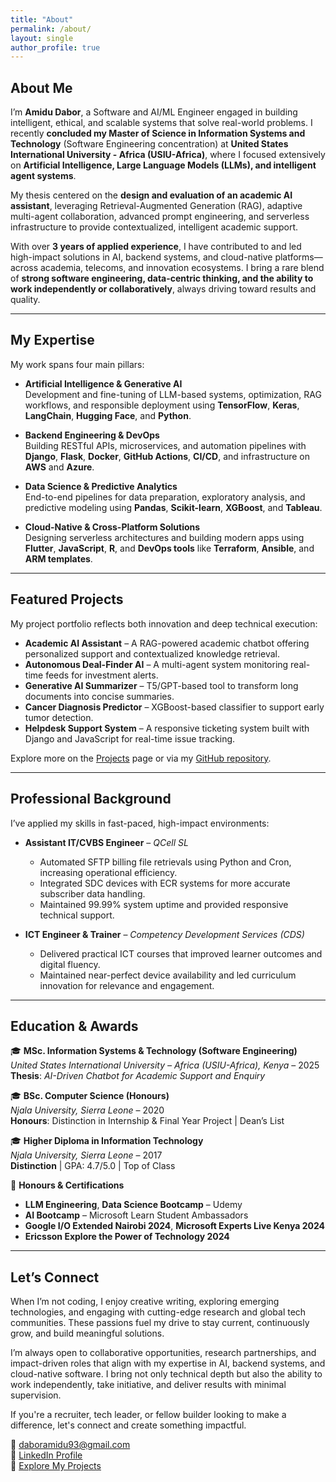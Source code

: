```yaml
---
title: "About"
permalink: /about/
layout: single
author_profile: true
---
```


## About Me

I’m **Amidu Dabor**, a Software and AI/ML Engineer engaged in building intelligent, ethical, and scalable systems that solve real-world problems. I recently **concluded my Master of Science in Information Systems and Technology** (Software Engineering concentration) at **United States International University - Africa (USIU-Africa)**, where I focused extensively on **Artificial Intelligence, Large Language Models (LLMs), and intelligent agent systems**. 

My thesis centered on the **design and evaluation of an academic AI assistant**, leveraging Retrieval-Augmented Generation (RAG), adaptive multi-agent collaboration, advanced prompt engineering, and serverless infrastructure to provide contextualized, intelligent academic support.

With over **3 years of applied experience**, I have contributed to and led high-impact solutions in AI, backend systems, and cloud-native platforms—across academia, telecoms, and innovation ecosystems. I bring a rare blend of **strong software engineering, data-centric thinking, and the ability to work independently or collaboratively**, always driving toward results and quality.

---

## My Expertise

My work spans four main pillars:

- **Artificial Intelligence & Generative AI**  
  Development and fine-tuning of LLM-based systems, optimization, RAG workflows, and responsible deployment using **TensorFlow**, **Keras**, **LangChain**, **Hugging Face**, and **Python**.

- **Backend Engineering & DevOps**  
  Building RESTful APIs, microservices, and automation pipelines with **Django**, **Flask**, **Docker**, **GitHub Actions**, **CI/CD**, and infrastructure on **AWS** and **Azure**.

- **Data Science & Predictive Analytics**  
  End-to-end pipelines for data preparation, exploratory analysis, and predictive modeling using **Pandas**, **Scikit-learn**, **XGBoost**, and **Tableau**.

- **Cloud-Native & Cross-Platform Solutions**  
  Designing serverless architectures and building modern apps using **Flutter**, **JavaScript**, **R**, and **DevOps tools** like **Terraform**, **Ansible**, and **ARM templates**.

---

## Featured Projects

My project portfolio reflects both innovation and deep technical execution:

- **Academic AI Assistant** – A RAG-powered academic chatbot offering personalized support and contextualized knowledge retrieval.
- **Autonomous Deal-Finder AI** – A multi-agent system monitoring real-time feeds for investment alerts.
- **Generative AI Summarizer** – T5/GPT-based tool to transform long documents into concise summaries.
- **Cancer Diagnosis Predictor** – XGBoost-based classifier to support early tumor detection.
- **Helpdesk Support System** – A responsive ticketing system built with Django and JavaScript for real-time issue tracking.

Explore more on the [Projects](/projects/) page or via my [GitHub repository](https://github.com/Amidu-Dabor/ProjectsEnv.git).

---

## Professional Background

I’ve applied my skills in fast-paced, high-impact environments:

- **Assistant IT/CVBS Engineer** – *QCell SL*  
  - Automated SFTP billing file retrievals using Python and Cron, increasing operational efficiency.  
  - Integrated SDC devices with ECR systems for more accurate subscriber data handling.  
  - Maintained 99.99% system uptime and provided responsive technical support.

- **ICT Engineer & Trainer** – *Competency Development Services (CDS)*  
  - Delivered practical ICT courses that improved learner outcomes and digital fluency.  
  - Maintained near-perfect device availability and led curriculum innovation for relevance and engagement.

---

## Education & Awards

🎓 **MSc. Information Systems & Technology (Software Engineering)**  
*United States International University – Africa (USIU-Africa), Kenya* – 2025  
**Thesis**: _AI-Driven Chatbot for Academic Support and Enquiry_

🎓 **BSc. Computer Science (Honours)**  
*Njala University, Sierra Leone* – 2020  
**Honours**: Distinction in Internship & Final Year Project | Dean’s List

🎓 **Higher Diploma in Information Technology**  
*Njala University, Sierra Leone* – 2017  
**Distinction** | GPA: 4.7/5.0 | Top of Class

🏅 **Honours & Certifications**  
- **LLM Engineering**, **Data Science Bootcamp** – Udemy  
- **AI Bootcamp** – Microsoft Learn Student Ambassadors  
- **Google I/O Extended Nairobi 2024**, **Microsoft Experts Live Kenya 2024**  
- **Ericsson Explore the Power of Technology 2024**

---

## Let’s Connect

When I’m not coding, I enjoy creative writing, exploring emerging technologies, and engaging with cutting-edge research and global tech communities. These passions fuel my drive to stay current, continuously grow, and build meaningful solutions.

I’m always open to collaborative opportunities, research partnerships, and impact-driven roles that align with my expertise in AI, backend systems, and cloud-native software. I bring not only technical depth but also the ability to work independently, take initiative, and deliver results with minimal supervision.

If you're a recruiter, tech leader, or fellow builder looking to make a difference, let's connect and create something impactful.

📧 [daboramidu93@gmail.com](mailto:daboramidu93@gmail.com)  
🔗 [LinkedIn Profile](https://www.linkedin.com/in/adabor/)  
📂 [Explore My Projects](/projects/)
